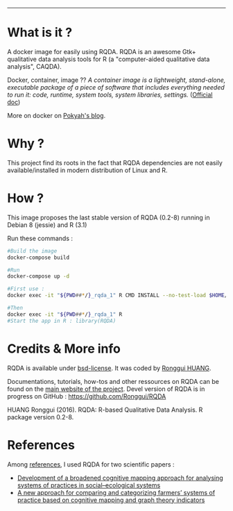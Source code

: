 ---


# What is it ?

A docker image for easily using RQDA. RQDA is an awesome Gtk+ qualitative data analysis tools for R (a "computer-aided qualitative data analysis", CAQDA).

Docker, container, image ?? *A container image is a lightweight, stand-alone, executable package of a piece of software that includes everything needed to run it: code, runtime, system tools, system libraries, settings.* ([Official doc](https://www.docker.com/what-container))

More on docker on [Pokyah's blog](https://pokyah.github.io/howto/using-r-with-docker/).


# Why ?

This project find its roots in the fact that RQDA dependencies are not easily available/installed in modern distribution of Linux and R.


# How ?

This image proposes the last stable version of RQDA (0.2-8) running in Debian 8 (jessie) and R (3.1)

Run these commands : 

```bash
#Build the image 
docker-compose build

#Run 
docker-compose up -d

#First use : 
docker exec -it "${PWD##*/}_rqda_1" R CMD INSTALL --no-test-load $HOME/gWidgetsRGtk2_0.0-86.1.tar.gz && R CMD INSTALL --no-test-load $HOME/RQDA_0.2-8.tar.gz

#Then  
docker exec -it "${PWD##*/}_rqda_1" R
#Start the app in R : library(RQDA)
```


# Credits & More info

RQDA is available under [bsd-license](http://rqda.r-forge.r-project.org/License.html). It was coded by [Ronggui HUANG](https://github.com/Ronggui).

Documentations, tutorials, how-tos and other ressources on RQDA can be found on the [main website of the project](http://rqda.r-forge.r-project.org/). 
Devel version of RQDA is in progress on GitHub : <https://github.com/Ronggui/RQDA>

HUANG Ronggui (2016). RQDA: R-based Qualitative Data Analysis. R package version 0.2-8.


# References

Among [references](http://rqda.r-forge.r-project.org/publications.html), I used RQDA for two scientific papers : 

-   [Development of a broadened cognitive mapping approach for analysing systems of practices in social–ecological systems ](https://doi.org/10.1016/j.ecolmodel.2012.11.023)
-   [A new approach for comparing and categorizing farmers’ systems of practice based on cognitive mapping and graph theory indicators](https://doi.org/10.1016/j.ecolmodel.2013.11.026)

